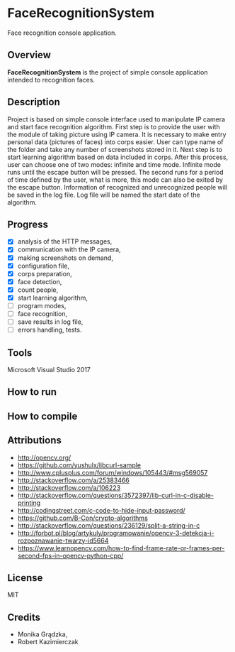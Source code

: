 # FaceRecognitionSystem
Face recognition console application.

## Overview
**FaceRecognitionSystem** is the project of simple console application intended to recognition faces.

## Description
Project is based on simple console interface used to manipulate IP camera and start face recognition algorithm. First step is to provide the user with the module of taking picture using IP camera. It is necessary to make entry personal data (pictures of faces) into corps easier. User can type name of the folder and take any number of screenshots stored in it. Next step is to start learning algorithm based on data included in corps. After this process, user can choose one of two modes: infinite and time mode. Infinite mode runs until the escape button will be pressed. The second runs for a period of time defined by the user, what is more, this mode can also be exited by the escape button. Information of recognized and unrecognized people will be saved in the log file. Log file will be named the start date of the algorithm.


## Progress
- [x] analysis of the HTTP messages,
- [x] communication with the IP camera,
- [x] making screenshots on demand,
- [x] configuration file,
- [x] corps preparation,
- [x] face detection,
- [x] count people,
- [X] start learning algorithm,
- [ ] program modes,
- [ ] face recognition,
- [ ] save results in log file,
- [ ] errors handling, tests.

## Tools
Microsoft Visual Studio 2017

## How to run

## How to compile

## Attributions
* http://opencv.org/
* https://github.com/yushulx/libcurl-sample
* http://www.cplusplus.com/forum/windows/105443/#msg569057
* http://stackoverflow.com/a/25383466
* http://stackoverflow.com/a/106223
* http://stackoverflow.com/questions/3572397/lib-curl-in-c-disable-printing
* http://codingstreet.com/c-code-to-hide-input-password/
* https://github.com/B-Con/crypto-algorithms
* http://stackoverflow.com/questions/236129/split-a-string-in-c
* http://forbot.pl/blog/artykuly/programowanie/opencv-3-detekcja-i-rozpoznawanie-twarzy-id5664
* https://www.learnopencv.com/how-to-find-frame-rate-or-frames-per-second-fps-in-opencv-python-cpp/

## License
MIT

## Credits
* Monika Grądzka,
* Robert Kazimierczak
